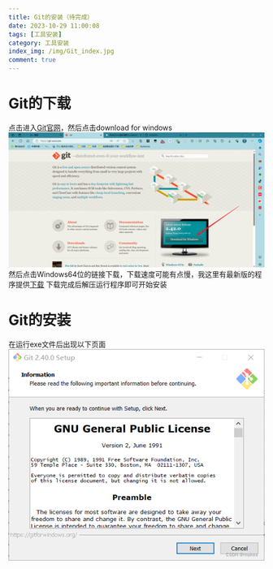 ```yaml
---
title: Git的安装（待完成）
date: 2023-10-29 11:00:08
tags: [工具安装]
category: 工具安装
index_img: /img/Git_index.jpg
comment: true
---
```

# Git的下载
点击进入[Git官网](https://git-scm.com/)，然后点击download for windows
![Git](../img/Git1.png)
然后点击Windows64位的链接下载，下载速度可能有点慢，我这里有最新版的程序提供[下载](http://s39uged0n.bkt.clouddn.com/Git-2.42.0.2-64-bit.zip)
下载完成后解压运行程序即可开始安装
# Git的安装
在运行exe文件后出现以下页面
![Git](../img/Git3.png)
 
